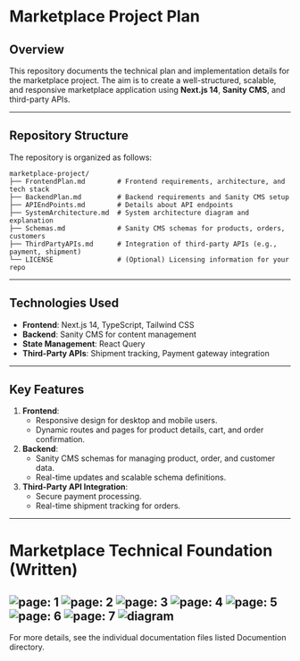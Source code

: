 # Marketplace Project Plan

## Overview
This repository documents the technical plan and implementation details for the marketplace project. The aim is to create a well-structured, scalable, and responsive marketplace application using **Next.js 14**, **Sanity CMS**, and third-party APIs.

---

## Repository Structure
The repository is organized as follows:

```
marketplace-project/
├── FrontendPlan.md        # Frontend requirements, architecture, and tech stack
├── BackendPlan.md         # Backend requirements and Sanity CMS setup
├── APIEndPoints.md        # Details about API endpoints
├── SystemArchitecture.md  # System architecture diagram and explanation
├── Schemas.md             # Sanity CMS schemas for products, orders, customers
├── ThirdPartyAPIs.md      # Integration of third-party APIs (e.g., payment, shipment)
└── LICENSE                # (Optional) Licensing information for your repo
```

---

## Technologies Used
- **Frontend**: Next.js 14, TypeScript, Tailwind CSS
- **Backend**: Sanity CMS for content management
- **State Management**: React Query
- **Third-Party APIs**: Shipment tracking, Payment gateway integration

---

## Key Features
1. **Frontend**:
   - Responsive design for desktop and mobile users.
   - Dynamic routes and pages for product details, cart, and order confirmation.
2. **Backend**:
   - Sanity CMS schemas for managing product, order, and customer data.
   - Real-time updates and scalable schema definitions.
3. **Third-Party API Integration**:
   - Secure payment processing.
   - Real-time shipment tracking for orders.

---
# Marketplace Technical Foundation (Written)
![page: 1](p1.jpg)
![page: 2](p2.jpg)
![page: 3](p3.jpg)
![page: 4](p4.jpg)
![page: 5](p5.jpg)
![page: 6](p6.jpg)
![page: 7](p7.jpg)
![diagram](p8.jpg)
---

For more details, see the individual documentation files listed Documention directory.
